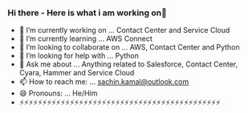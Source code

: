 ### Hi there - Here is what i am working on👋

- 🔭 I’m currently working on ... Contact Center and Service Cloud
- 🌱 I’m currently learning ... AWS Connect
- 👯 I’m looking to collaborate on ... AWS, Contact Center and Python
- 🤔 I’m looking for help with ... Python
- 💬 Ask me about ... Anything related to Salesforce, Contact Center, Cyara, Hammer and Service Cloud
- 📫 How to reach me: ... sachin.kamal@outlook.com
- 😄 Pronouns: ... He/Him
- ⚡⚡⚡⚡⚡⚡⚡⚡⚡⚡⚡⚡⚡⚡⚡⚡⚡⚡⚡⚡⚡⚡⚡⚡⚡⚡⚡⚡⚡⚡⚡⚡⚡⚡⚡⚡⚡⚡⚡⚡⚡⚡⚡⚡
